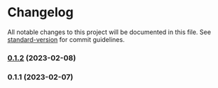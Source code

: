 # Changelog

All notable changes to this project will be documented in this file. See [standard-version](https://github.com/conventional-changelog/standard-version) for commit guidelines.

### [0.1.2](https://github.com/moderneinc/jupyter-lite/compare/v0.1.1...v0.1.2) (2023-02-08)

### 0.1.1 (2023-02-07)

